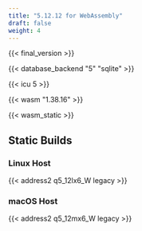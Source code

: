 ```yaml
---
title: "5.12.12 for WebAssembly"
draft: false
weight: 4
---
```


{{< final_version >}}

{{< database_backend "5" "sqlite" >}}

{{< icu 5 >}}

{{< wasm "1.38.16" >}}

{{< wasm_static >}}

## Static Builds

### Linux Host

{{< address2 q5_12lx6_W legacy >}}

### macOS Host

{{< address2 q5_12mx6_W legacy >}}
